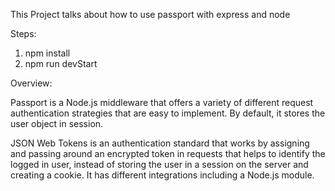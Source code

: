 This Project talks about how to use passport with express and node

Steps:

1. npm install
2. npm run devStart

Overview:

Passport is a Node.js middleware that offers a variety of different request authentication strategies that are easy to implement. By default, it stores the user object in session.

JSON Web Tokens is an authentication standard that works by assigning and passing around an encrypted token in requests that helps to identify the logged in user, instead of storing the user in a session on the server and creating a cookie. It has different integrations including a Node.js module.
